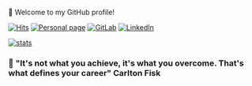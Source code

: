 👋 Welcome to my GitHub profile!

[![Hits](https://hits.seeyoufarm.com/api/count/incr/badge.svg?url=https%3A%2F%2Fgithub.com%2Fmpielvitori&count_bg=%2379C83D&title_bg=%23555555&title=hits&edge_flat=true)](https://github.com/mpielvitori)
[![Personal page](https://img.shields.io/badge/site-grey?logo=github&style=for-the-badge&link=http://mpielvitori.github.io)](http://mpielvitori.github.io)
[![GitLab](https://img.shields.io/badge/gitLab-grey?logo=gitlab&style=for-the-badge&link=https://gitlab.com/mpielvitori)](https://gitlab.com/mpielvitori)
[![LinkedIn](https://img.shields.io/badge/linkedin-0077B5?logo=linkedin&logoColor=white&style=for-the-badge&link=https://www.linkedin.com/in/mpielvitori)](https://www.linkedin.com/in/mpielvitori)

[![stats](https://github-readme-stats.vercel.app/api?username=mpielvitori&theme=gruvbox&show_icons=true&hide_border=true)](https://github.com/mpielvitori)

### 💬 __"It's not what you achieve, it's what you overcome. That's what defines your career" Carlton Fisk__
<!--
**mpielvitori/mpielvitori** is a ✨ _special_ ✨ repository because its `README.md` (this file) appears on your GitHub profile.

Here are some ideas to get you started:

- 🔭 I’m currently working on ...
- 🌱 I’m currently learning ...
- 👯 I’m looking to collaborate on ...
- 🤔 I’m looking for help with ...
- 💬 Ask me about ...
- 📫 How to reach me: ...
- 😄 Pronouns: ...
- ⚡ Fun fact: ...
-->
